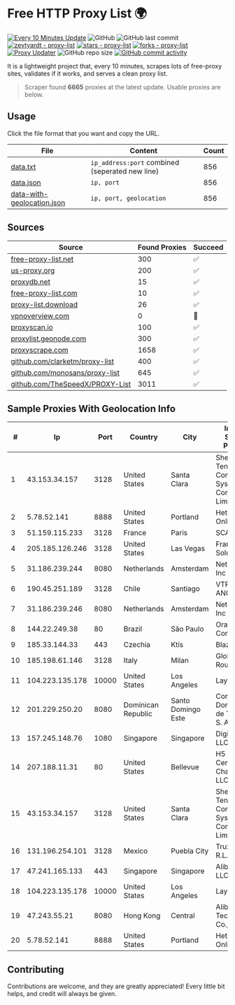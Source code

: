 
# Free HTTP Proxy List 🌍

[![Every 10 Minutes Update](https://github.com/mertguvencli/http-proxy-list/actions/workflows/main.yml/badge.svg?branch=main)](https://github.com/mertguvencli/http-proxy-list/actions/workflows/main.yml)
![GitHub](https://img.shields.io/github/license/mertguvencli/http-proxy-list)
![GitHub last commit](https://img.shields.io/github/last-commit/mertguvencli/http-proxy-list)
[![zevtyardt - proxy-list](https://img.shields.io/static/v1?label=zevtyardt&message=proxy-list&color=blue&logo=github)](https://github.com/zevtyardt/proxy-list "Go to GitHub repo")
[![stars - proxy-list](https://img.shields.io/github/stars/zevtyardt/proxy-list?style=social)](https://github.com/zevtyardt/proxy-list)
[![forks - proxy-list](https://img.shields.io/github/forks/zevtyardt/proxy-list?style=social)](https://github.com/zevtyardt/proxy-list)
[![Proxy Updater](https://github.com/zevtyardt/proxy-list/workflows/Proxy%20Updater/badge.svg)](https://github.com/zevtyardt/proxy-list/actions?query=workflow:"Proxy+Updater")
![GitHub repo size](https://img.shields.io/github/repo-size/zevtyardt/proxy-list)
[![GitHub commit activity](https://img.shields.io/github/commit-activity/m/zevtyardt/proxy-list?logo=commits)](https://github.com/zevtyardt/proxy-list/commits/main)

It is a lightweight project that, every 10 minutes, scrapes lots of free-proxy sites, validates if it works, and serves a clean proxy list.

> Scraper found **6665** proxies at the latest update. Usable proxies are below.

## Usage

Click the file format that you want and copy the URL.

|File|Content|Count|
|----|-------|-----|
|[data.txt](https://raw.githubusercontent.com/mertguvencli/http-proxy-list/main/proxy-list/data.txt)|`ip_address:port` combined (seperated new line)|856|
|[data.json](https://raw.githubusercontent.com/mertguvencli/http-proxy-list/main/proxy-list/data.json)|`ip, port`|856|
|[data-with-geolocation.json](https://raw.githubusercontent.com/mertguvencli/http-proxy-list/main/proxy-list/data-with-geolocation.json)|`ip, port, geolocation`|856|

## Sources

|Source|Found Proxies|Succeed|
|------|-------------|-------|
|[free-proxy-list.net](https://free-proxy-list.net)|300|✅|
|[us-proxy.org](https://www.us-proxy.org)|200|✅|
|[proxydb.net](http://proxydb.net)|15|✅|
|[free-proxy-list.com](https://free-proxy-list.com/?page=&port=&type%5B%5D=http&type%5B%5D=https&up_time=0&search=Search)|10|✅|
|[proxy-list.download](https://www.proxy-list.download/HTTP)|26|✅|
|[vpnoverview.com](https://vpnoverview.com/privacy/anonymous-browsing/free-proxy-servers)|0|🚫|
|[proxyscan.io](https://www.proxyscan.io)|100|✅|
|[proxylist.geonode.com](https://proxylist.geonode.com/api/proxy-list?limit=300&page=1&sort_by=lastChecked&sort_type=desc&protocols=http,https)|300|✅|
|[proxyscrape.com](https://api.proxyscrape.com/v2/?request=displayproxies&protocol=http&timeout=10000&country=all&ssl=all&anonymity=all)|1658|✅|
|[github.com/clarketm/proxy-list](https://raw.githubusercontent.com/clarketm/proxy-list/master/proxy-list-raw.txt)|400|✅|
|[github.com/monosans/proxy-list](https://raw.githubusercontent.com/monosans/proxy-list/main/proxies/http.txt)|645|✅|
|[github.com/TheSpeedX/PROXY-List](https://raw.githubusercontent.com/TheSpeedX/PROXY-List/master/http.txt)|3011|✅|


## Sample Proxies With Geolocation Info

|#|Ip|Port|Country|City|Internet Service Provider|
|-|--|----|-------|----|-------------------------|
|1|43.153.34.157|3128|United States|Santa Clara|Shenzhen Tencent Computer Systems Company Limited|
|2|5.78.52.141|8888|United States|Portland|Hetzner Online GmbH|
|3|51.159.115.233|3128|France|Paris|SCALEWAY|
|4|205.185.126.246|3128|United States|Las Vegas|FranTech Solutions|
|5|31.186.239.244|8080|Netherlands|Amsterdam|NetSkope Inc|
|6|190.45.251.189|3128|Chile|Santiago|VTR BANDA ANCHA S.A.|
|7|31.186.239.246|8080|Netherlands|Amsterdam|NetSkope Inc|
|8|144.22.249.38|80|Brazil|São Paulo|Oracle Corporation|
|9|185.33.144.33|443|Czechia|Ktis|BlazeArts Kft|
|10|185.198.61.146|3128|Italy|Milan|Global Router LLC|
|11|104.223.135.178|10000|United States|Los Angeles|LayerHost|
|12|201.229.250.20|8080|Dominican Republic|Santo Domingo Este|Compañía Dominicana de Teléfonos S. A.|
|13|157.245.148.76|1080|Singapore|Singapore|DigitalOcean, LLC|
|14|207.188.11.31|80|United States|Bellevue|H5 Data Centers - Chandler LLC|
|15|43.153.34.157|3128|United States|Santa Clara|Shenzhen Tencent Computer Systems Company Limited|
|16|131.196.254.101|3128|Mexico|Puebla City|Truxgo S. R.L. de C.V.|
|17|47.241.165.133|443|Singapore|Singapore|Alibaba.com LLC|
|18|104.223.135.178|10000|United States|Los Angeles|LayerHost|
|19|47.243.55.21|8080|Hong Kong|Central|Alibaba (US) Technology Co., Ltd.|
|20|5.78.52.141|8888|United States|Portland|Hetzner Online GmbH|



## Contributing

Contributions are welcome, and they are greatly appreciated! Every
little bit helps, and credit will always be given.

